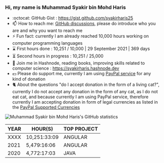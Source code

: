 ### Hi, my name is Muhammad Syakir bin Mohd Haris

- :octocat: GitHub Gist : https://gist.github.com/syakirharis25
- 📫 How to reach me: [GitHub discussions](https://github.com/syakirharis25/syakirharis25/discussions), please do introduce who you are and why you want to reach me
- ⚡ Fun fact: currently I am already reached 10,000 hours working on computer programming languages
- ⌛ First hours done : 10,251 / 10,000 | 29 September 2021 | 369 days
- ⏳ Second hours in progress : 10,251 / 25,000
- 📖 Join me in Hashnode, reading books, improving skills related to computer science : https://syakirharis.hashnode.dev
- 💵 Please do support me, currently I am using [PayPal service](https://www.paypal.com/paypalme/syakirharis) for any kind of donation 
- 🐈 About the questions "do I accept donation in the form of a living cat?", currently I do not accept any donation in the form of any cat, as I do not eat cat, and because currently I am using PayPal service, therefore currently I am accepting donation in form of legal currencies as listed in the [PayPal Supported Currencies](https://developer.paypal.com/docs/reports/reference/paypal-supported-currencies/)

![Muhammad Syakir bin Mohd Haris's GitHub statistics](https://github-readme-stats.vercel.app/api?username=syakirharis25&show_icons=true&theme=tokyonight)

| YEAR  | HOUR(S)      | TOP PROJECT |
|-------|--------------|-------------|
| XXXX  | 10,251:33:09 | ANGULAR     |
| 2021  | 5,479:16:06  | ANGULAR     |
| 2020  | 4,772:17:03  | JAVA        |


